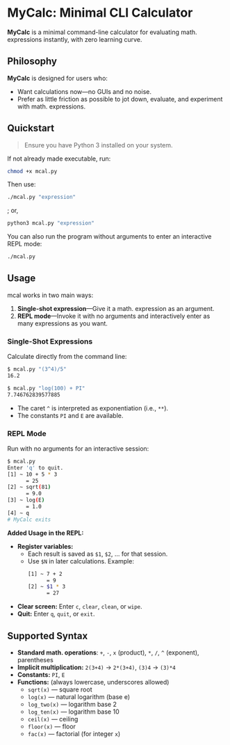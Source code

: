 # MyCalc: Minimal CLI Calculator

**MyCalc** is a minimal command-line calculator for evaluating math. expressions instantly, with zero learning curve.

## Philosophy

**MyCalc** is designed for users who:
- Want calculations now—no GUIs and no noise.
- Prefer as little friction as possible to jot down, evaluate, and experiment with math. expressions.

## Quickstart

> Ensure you have Python 3 installed on your system.

If not already made executable, run:
```bash
chmod +x mcal.py
```

Then use:
```bash
./mcal.py "expression"
```
; or,
```bash
python3 mcal.py "expression"
```

You can also run the program without arguments to enter an interactive REPL mode:
```bash
./mcal.py
```

## Usage

mcal works in two main ways:
1. **Single-shot expression**—Give it a math. expression as an argument.
2. **REPL mode**—Invoke it with no arguments and interactively enter as many expressions as you want.

### Single-Shot Expressions

Calculate directly from the command line:

```bash
$ mcal.py "(3^4)/5"
16.2
```
```bash
$ mcal.py "log(100) + PI"
7.746762839577885
```

- The caret `^` is interpreted as exponentiation (i.e., `**`).
- The constants `PI` and `E` are available.

### REPL Mode

Run with no arguments for an interactive session:
```bash
$ mcal.py
Enter 'q' to quit.
[1] ~ 10 + 5 * 3
      = 25
[2] ~ sqrt(81)
      = 9.0
[3] ~ log(E)
      = 1.0
[4] ~ q
# MyCalc exits
```

**Added Usage in the REPL:**
- **Register variables:**
  - Each result is saved as `$1`, `$2`, ... for that session.
  - Use `$N` in later calculations. Example:
      ```bash
      [1] ~ 7 + 2
            = 9
      [2] ~ $1 * 3
            = 27
      ```    
- **Clear screen:** Enter `c`, `clear`, `clean`, or `wipe`.
- **Quit:** Enter `q`, `quit`, or `exit`.


## Supported Syntax

- **Standard math. operations**: `+`, `-`, `x` (product), `*`, `/`, `^` (exponent), parentheses
- **Implicit multiplication:** `2(3+4)` → `2*(3+4)`, `(3)4` → `(3)*4`
- **Constants:** `PI`, `E`
- **Functions:** (always lowercase, underscores allowed)
    - `sqrt(x)` — square root
    - `log(x)` — natural logarithm (base e)
    - `log_two(x)` — logarithm base 2
    - `log_ten(x)` — logarithm base 10
    - `ceil(x)` — ceiling
    - `floor(x)` — floor
    - `fac(x)` — factorial (for integer `x`)
